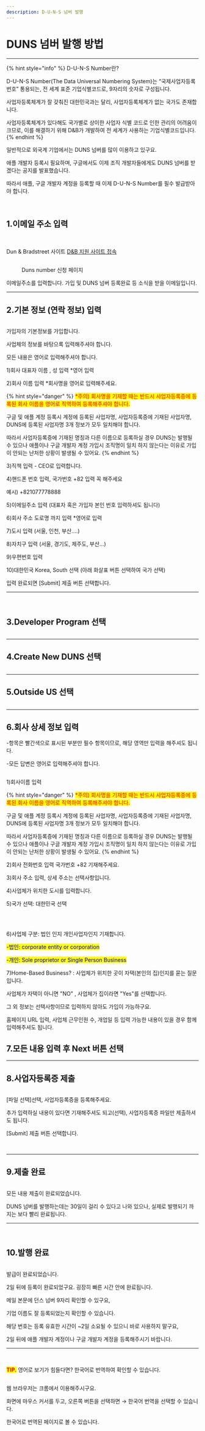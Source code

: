 ```yaml
---
description: D-U-N-S 넘버 발행
---
```


# DUNS 넘버 발행 방법

***



{% hint style="info" %}
D-U-N-S Number란?

D-U-N-S Number(The Data Universal Numbering System)는 “국제사업자등록번호” 통용되는, 전 세계 표준 기업식별코드로, 9자리의 숫자로 구성됩니다.

사업자등록체계가 잘 갖춰진 대한민국과는 달리, 사업자등록체계가 없는 국가도 존재합니다.

사업자등록체계가 있다해도 국가별로 상이한 사업자 식별 코드로 인한 관리의 어려움이 크므로, 이를 해결하기 위해 D\&B가 개발하여 전 세계가 사용하는 기업식별코드입니다.
{% endhint %}

일반적으로 외국계 기업에서는 DUNS 넘버를 많이 이용하고 있구요.

애플 개발자 등록시 필요하며, 구글에서도 이제 조직 개발자들에게도 DUNS 넘버를 받겠다는 공지를 발표했습니다.

따라서 애플, 구글 개발자 계정을 등록할 때 이제 D-U-N-S Number를 필수 발급받아야 합니다.

​

## 1.이메일 주소 입력

​

Dun & Bradstreet 사이트 [D\&B 지원 사이트 접속](https://support.dnb.com/?CUST=APPLEDEV)

<figure><img src="../.gitbook/assets/d1.jpg" alt=""><figcaption><p>Duns number 신청 페이지</p></figcaption></figure>

이메일주소를 입력합니다. 가입 및 DUNS 넘버 등록완료 등 소식을 받을 이메일입니다.&#x20;



***

## 2.기본 정보 (연락 정보) 입력

<figure><img src="../.gitbook/assets/d2.jpg" alt=""><figcaption></figcaption></figure>

가입자의 기본정보를 가입합니다.

사업체의 정보를 바탕으록 입력해주셔야 합니다.

모든 내용은 영어로 입력해주셔야 합니다.

1\)회사 대표자 이름 , 성 입력 \*영어 입력

2\)회사 이름 입력 \*회사명을 영어로 입력해주세요.

{% hint style="danger" %}
<mark style="color:red;">\*주의) 회사명을 기재할 때는 반드시 사업자등록증에 등록된 회사 이름을 영어로 직역하여 등록해주셔야 합니다.</mark>

구글 및 애플 계정 등록시 계정에 등록된 사업자명, 사업자등록증에 기재된 사업자명, DUNS에 등록된 사업자명 3개 정보가 모두 일치해야 합니다.&#x20;

따라서 사업자등록증에 기재된 명칭과 다른 이름으로 등록하실 경우 DUNS는 발행될 수 있으나 애플이나 구글 개발자 계정 가입시 조직명이 일치 하지 않는다는 이유로 가입이 안되는 난처한 상황이 발생될 수 있어요.
{% endhint %}

3\)직책 입력 - CEO로 입력합니다.

4\)핸드폰 번호 입력, 국가번호 +82 입력 꼭 해주세요

예시) +821077778888

5\)이메일주소 입력 (대표자 혹은 가입자 본인 번호 입력하셔도 됩니다)

6\)회사 주소 도로명 까지 입력 \*영어로 입력

7\)도시 입력 (서울, 인천, 부산....)

8\)자치구 입력 (서울, 경기도, 제주도, 부산...)

9\)우편번호 입력

10\)대한민국 Korea, South 선택 (아래 화살표 버튼 선택하여 국가 선택)

입력 완료되면 \[Submit] 제출 버튼 선택합니다.

***

​

## 3.Developer Program 선택

<figure><img src="../.gitbook/assets/d3.jpg" alt=""><figcaption></figcaption></figure>

***



## 4.Create New DUNS 선택

<figure><img src="../.gitbook/assets/d4.jpg" alt=""><figcaption></figcaption></figure>

***



## 5.Outside US 선택

<figure><img src="../.gitbook/assets/d5.jpg" alt=""><figcaption></figcaption></figure>

***



## 6.회사 상세 정보 입력

\-항목은 빨간색으로 표시된 부분만 필수 항목이므로, 해당 영역만 입력을 해주셔도 됩니다.

\-모든 답변은 영어로 입력해주셔야 합니다.

<figure><img src="../.gitbook/assets/d6.jpg" alt=""><figcaption></figcaption></figure>

1\)회사이름 입력

{% hint style="danger" %}
<mark style="color:red;">\*주의) 회사명을 기재할 때는 반드시 사업자등록증에 등록된 회사 이름을 영어로 직역하여 등록해주셔야 합니다.</mark>

구글 및 애플 계정 등록시 계정에 등록된 사업자명, 사업자등록증에 기재된 사업자명, DUNS에 등록된 사업자명 3개 정보가 모두 일치해야 합니다.&#x20;

따라서 사업자등록증에 기재된 명칭과 다른 이름으로 등록하실 경우 DUNS는 발행될 수 있으나 애플이나 구글 개발자 계정 가입시 조직명이 일치 하지 않는다는 이유로 가입이 안되는 난처한 상황이 발생될 수 있어요.
{% endhint %}

2\)회사 전화번호 입력 국가번호 +82 기재해주세요.

3\)회사 주소 입력, 상세 주소는 선택사항입니다.

4\)사업체가 위치한 도시를 입력합니다.

5\)국가 선택: 대한민국 선택

​

<figure><img src="../.gitbook/assets/d7.jpg" alt=""><figcaption></figcaption></figure>

6\)사업체 구분: 법인 인지 개인사업자인지 기재합니다.

<mark style="color:blue;">-법인: corporate entity or corporation</mark>

<mark style="color:blue;">-개인: Sole proprietor or Single Person Business</mark>

7\)Home-Based Business? : 사업체가 위치한 곳이 자택(본인의 집)인지를 묻는 질문입니다.

사업체가 자택이 아니면 "NO" , 사업체가 집이라면 "Yes"를 선택합니다.

그 외 정보는 선택사항이므로 입력하지 않아도 가입이 가능하구요.

홈페이지 URL 입력, 사업체 근무인원 수, 개업일 등 입력 가능한 내용이 있을 경우 함께 입력해주셔도 됩니다.



## 7.모든 내용 입력 후 Next 버튼 선택



***



## 8.사업자등록증 제출

<figure><img src="../.gitbook/assets/d8.jpg" alt=""><figcaption></figcaption></figure>

\[파일 선택]선택, 사업자등록증을 등록해주세요.

추가 입력하실 내용이 있다면 기재해주셔도 되고(선택), 사업자등록증 파일만 제출하셔도 됩니다.

\[Submit] 제출 버튼 선택합니다.

​

***



## 9.제출 완료

<div align="left">

<figure><img src="../.gitbook/assets/d9.jpg" alt=""><figcaption></figcaption></figure>

</div>

모든 내용 제출이 완료되었습니다.

DUNS 넘버를 발행하는데는 30일이 걸리 수 있다고 나와 있으나, 실제로 발행되기 까지는 보다 빨리 완료됩니다.

***

​

## 10.발행 완료

<figure><img src="../.gitbook/assets/d11.jpg" alt=""><figcaption></figcaption></figure>

발급이 완료되었습니다.

2일 뒤에 등록이 완료되었구요. 굉장히 빠른 시간 안에 완료됩니다.

메일 본문에 던스 넘버 9자리 확인할 수 있구요,

기업 이름도 잘 등록되었는지 확인할 수 있습니다.

해당 번호는 등록 유효한 시간이 \~2일 소요될 수 있으니 바로 사용하지 말구요,

2일 뒤에 애플 개발자 계정이나 구글 개발자 계정을 등록해주시기 바랍니다.

***

​

<mark style="color:red;">**TIP.**</mark> 영어로 보기가 힘들다면? 한국어로 번역하여 확인할 수 있습니다.

<figure><img src="../.gitbook/assets/d10.jpg" alt=""><figcaption></figcaption></figure>

웹 브라우저는 크롬에서 이용해주시구요.

화면에 마우스 커서를 두고, 오른쪽 버튼을 선택하면 → 한국어 번역을 선택할 수 있습니다.

한국어로 번역된 페이지로 볼 수 있습니다.

​

